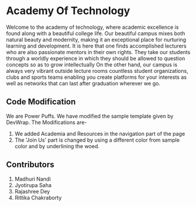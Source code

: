 # Academy Of Technology
Welcome to the academy of technology, where academic excellence is found along with a beautiful college life. Our beautiful campus mixes both natural beauty and modernity, making it an exceptional place for nurturing learning and development. It is here that one finds accomplished lecturers who are also passionate mentors in their own rights. They take our students through a worldly experience in which they should be allowed to question concepts so as to grow intellectually On the other hand, our campus is always very vibrant outside lecture rooms countless student organizations, clubs and sports teams enabling you create platforms for your interests as well as networks that can last after graduation wherever we go.

## Code Modification
We are Power Puffs. We have modified the sample template given by DevWrap.
The Modifications are-
1.  We added Academia and Resources in the navigation part of the page
2.  The 'Join Us' part is changed by using a different color from sample color and by underlining the woed.

## Contributors 
1.  Madhuri Nandi
2.  Jyotirupa Saha
3.  Rajashree Dey
4.  Rittika Chakraborty



